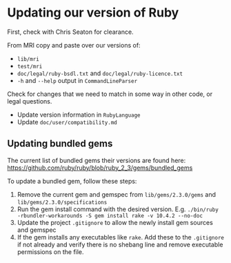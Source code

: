 # Updating our version of Ruby

First, check with Chris Seaton for clearance.

From MRI copy and paste over our versions of:

* `lib/mri`
* `test/mri`
* `doc/legal/ruby-bsdl.txt` and `doc/legal/ruby-licence.txt`
* `-h` and `--help` output in `CommandLineParser`

Check for changes that we need to match in some way in other code, or legal
questions.

* Update version information in `RubyLanguage`
* Update `doc/user/compatibility.md`

## Updating bundled gems
The current list of bundled gems their versions are found here:
https://github.com/ruby/ruby/blob/ruby_2_3/gems/bundled_gems

To update a bundled gem, follow these steps:
1. Remove the current gem and gemspec from `lib/gems/2.3.0/gems` and `lib/gems/2.3.0/specifications`
2. Run the gem install command with the desired version. E.g. `./bin/ruby -rbundler-workarounds -S gem install rake -v 10.4.2 --no-doc`
3. Update the project `.gitignore` to allow the newly install gem sources and gemspec
4. If the gem installs any executables like `rake`. Add these to the `.gitignore` if not already and verify there is no shebang line and remove executable permissions on the file.